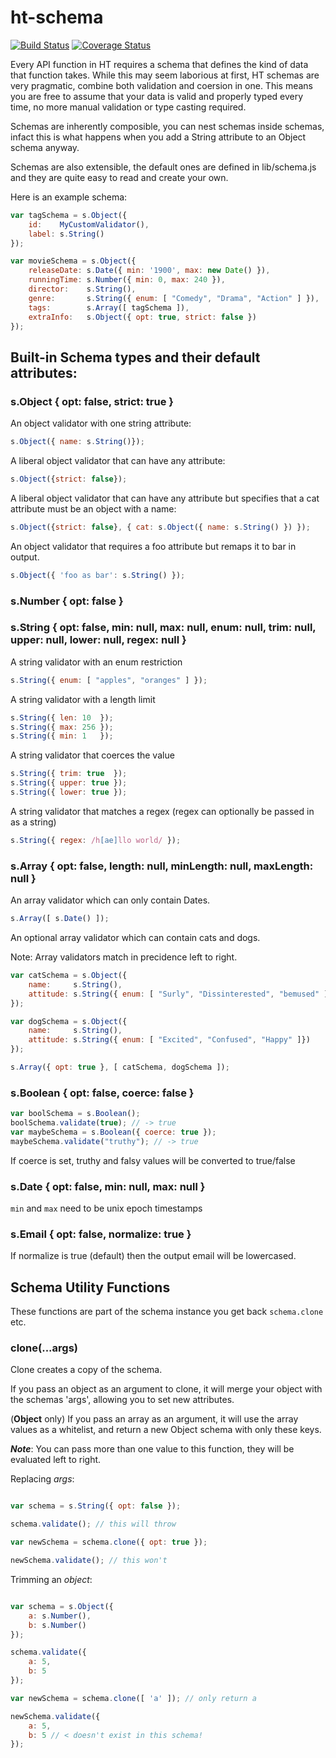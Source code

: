 ht-schema
=========

[![Build Status](https://travis-ci.org/hudson-taylor/ht-schema.svg?branch=master)](https://travis-ci.org/hudson-taylor/ht-schema)
[![Coverage Status](https://img.shields.io/coveralls/hudson-taylor/ht-schema.svg)](https://coveralls.io/r/hudson-taylor/ht-schema)

Every API function in HT requires a schema that defines the kind of data that 
function takes. While this may seem laborious at first, HT schemas are very 
pragmatic, combine both validation and coersion in one. This means you are 
free to assume that your data is valid and properly typed every time, no more 
manual validation or type casting required.

Schemas are inherently composible, you can nest schemas inside schemas, infact
this is what happens when you add a String attribute to an Object schema anyway.

Schemas are also extensible, the default ones are defined in lib/schema.js and
they are quite easy to read and create your own. 

Here is an example schema:

```javascript
var tagSchema = s.Object({
    id:    MyCustomValidator(),
    label: s.String()
});

var movieSchema = s.Object({
    releaseDate: s.Date({ min: '1900', max: new Date() }),
    runningTime: s.Number({ min: 0, max: 240 }),
    director:    s.String(),
    genre:       s.String({ enum: [ "Comedy", "Drama", "Action" ] }),
    tags:        s.Array([ tagSchema ]),
    extraInfo:   s.Object({ opt: true, strict: false })
});
```

## Built-in Schema types and their default attributes:

### s.Object { opt: false, strict: true }
 
An object validator with one string attribute:
```javascript
s.Object({ name: s.String()});
```
   
A liberal object validator that can have any attribute:
```javascript
s.Object({strict: false});
```
A liberal object validator that can have any attribute but specifies that a 
cat attribute must be an object with a name:
```javascript
s.Object({strict: false}, { cat: s.Object({ name: s.String() }) });
```

An object validator that requires a foo attribute but remaps it to bar in output.
```javascript
s.Object({ 'foo as bar': s.String() });
```


### s.Number { opt: false }

### s.String { opt: false, min: null, max: null, enum: null, trim: null, upper: null, lower: null, regex: null }

A string validator with an enum restriction
```javascript
s.String({ enum: [ "apples", "oranges" ] });
```

A string validator with a length limit
```javascript
s.String({ len: 10  });
s.String({ max: 256 });
s.String({ min: 1   });
```

A string validator that coerces the value
```javascript
s.String({ trim: true  });
s.String({ upper: true });
s.String({ lower: true });
```

A string validator that matches a regex (regex can optionally be passed in as a string)
```javascript
s.String({ regex: /h[ae]llo world/ });
```

### s.Array { opt: false, length: null, minLength: null, maxLength: null }

An array validator which can only contain Dates.
```javascript
s.Array([ s.Date() ]);
```
An optional array validator which can contain cats and dogs.

Note: Array validators match in precidence left to right.
```javascript
var catSchema = s.Object({ 
    name:     s.String(), 
    attitude: s.String({ enum: [ "Surly", "Dissinterested", "bemused" ] })
});

var dogSchema = s.Object({ 
    name:     s.String(), 
    attitude: s.String({ enum: [ "Excited", "Confused", "Happy" ]})
});

s.Array({ opt: true }, [ catSchema, dogSchema ]);
```

### s.Boolean { opt: false, coerce: false }

```javascript
var boolSchema = s.Boolean();
boolSchema.validate(true); // -> true
var maybeSchema = s.Boolean({ coerce: true });
maybeSchema.validate("truthy"); // -> true
```

If coerce is set, truthy and falsy values will be converted to true/false

### s.Date { opt: false, min: null, max: null }

`min` and `max` need to be unix epoch timestamps

### s.Email { opt: false, normalize: true }

If normalize is true (default) then the output email will be lowercased.

## Schema Utility Functions

These functions are part of the schema instance you get back `schema.clone` etc.

### clone(...args)

Clone creates a copy of the schema.

If you pass an object as an argument to clone, it will merge your object with the schemas 'args', allowing you to set new attributes.

(**Object** only) If you pass an array as an argument, it will use the array values as a whitelist, and return a new Object schema with only these keys.

***Note***: You can pass more than one value to this function, they will be evaluated left to right.

Replacing *args*:

```js

var schema = s.String({ opt: false });

schema.validate(); // this will throw

var newSchema = schema.clone({ opt: true });

newSchema.validate(); // this won't

```

Trimming an *object*:

```js

var schema = s.Object({
    a: s.Number(),
    b: s.Number()
});

schema.validate({
    a: 5,
    b: 5
});

var newSchema = schema.clone([ 'a' ]); // only return a

newSchema.validate({
    a: 5,
    b: 5 // < doesn't exist in this schema!
});

```